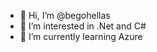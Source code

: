 - 👋 Hi, I’m @begohellas
- 👀 I’m interested in .Net and C#
- 🌱 I’m currently learning Azure

<!---
begohellas/begohellas is a ✨ special ✨ repository because its `README.md` (this file) appears on your GitHub profile.
You can click the Preview link to take a look at your changes.
--->
